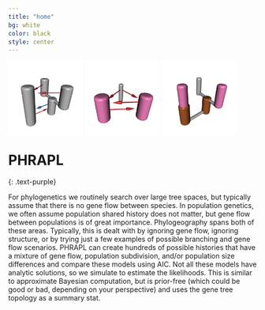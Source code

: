 ```yaml
---
title: "home"
bg: white
color: black
style: center
---
```


<img src="img/movie645.gif" style="float: left; width: 30%; margin-right: 1%; margin-bottom: 0.5em;">
<img src="img/movie110.gif" style="float: left; width: 30%; margin-right: 1%; margin-bottom: 0.5em;">
<img src="img/movie1232.gif" style="float: left; width: 30%; margin-right: 1%; margin-bottom: 0.5em;">
<p style="clear: both;" />

# PHRAPL
{: .text-purple}


For phylogenetics we routinely search over large tree spaces, but typically assume that there is no gene flow between species. In population genetics, we often assume population shared history does not matter, but gene flow between populations is of great importance. Phylogeography spans both of these areas. Typically, this is dealt with by ignoring gene flow, ignoring structure, or by trying just a few examples of possible branching and gene flow scenarios. PHRAPL can create hundreds of possible histories that have a mixture of gene flow, population subdivision, and/or population size differences and compare these models using AIC. Not all these models have analytic solutions, so we simulate to estimate the likelihoods. This is similar to approximate Bayesian computation, but is prior-free (which could be good or bad, depending on your perspective) and uses the gene tree topology as a summary stat.
